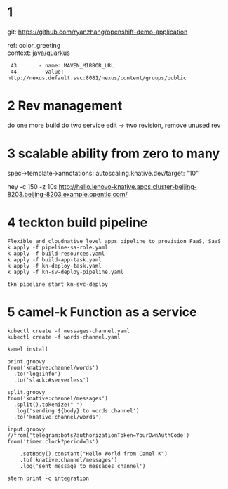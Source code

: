 # 1
git: https://github.com/ryanzhang/openshift-demo-application

ref: color_greeting  
context: java/quarkus

     43       - name: MAVEN_MIRROR_URL
     44         value: http://nexus.default.svc:8081/nexus/content/groups/public

# 2 Rev management

do one more build
do two service edit -> two revision, remove unused rev

# 3 scalable ability from zero to many
spec->template->annotations:
autoscaling.knative.dev/target: "10"

hey -c 150 -z 10s http://hello.lenovo-knative.apps.cluster-beijing-8203.beijing-8203.example.opentlc.com/

# 4 teckton build pipeline
```
Flexible and cloudnative level apps pipeline to provision FaaS, SaaS
k apply -f pipeline-sa-role.yaml 
k apply -f build-resources.yaml
k apply -f build-app-task.yaml
k apply -f kn-deploy-task.yaml
k apply -f kn-sv-deploy-pipeline.yaml

tkn pipeline start kn-svc-deploy
```
# 5 camel-k Function as a service
```
kubectl create -f messages-channel.yaml
kubectl create -f words-channel.yaml

kamel install

print.groovy
from('knative:channel/words')
  .to('log:info')
  .to('slack:#serverless')

split.groovy
from('knative:channel/messages')
  .split().tokenize(" ")
  .log('sending ${body} to words channel')
  .to('knative:channel/words')

input.groovy
//from('telegram:bots?authorizationToken=YourOwnAuthCode')
from('timer:clock?period=3s')

	.setBody().constant("Hello World from Camel K")
	.to('knative:channel/messages')
	.log('sent message to messages channel')

stern print -c integration
```

